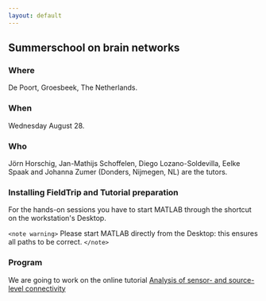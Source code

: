 ```yaml
---
layout: default
---
```


##  Summerschool on brain networks 

### Where

De Poort, Groesbeek, The Netherlands.

### When

Wednesday August 28.

### Who

Jörn Horschig, Jan-Mathijs Schoffelen, Diego Lozano-Soldevilla, Eelke Spaak and Johanna Zumer (Donders, Nijmegen, NL) are the tutors. 

### Installing FieldTrip and Tutorial preparation

For the hands-on sessions you have to start MATLAB through the shortcut on the workstation's Desktop. 

`<note warning>`
Please start MATLAB directly from the Desktop: this ensures all paths to be correct.
`</note>`

### Program

We are going to work on the online tutorial [Analysis of sensor- and source-level connectivity](/tutorial/connectivityextended)


